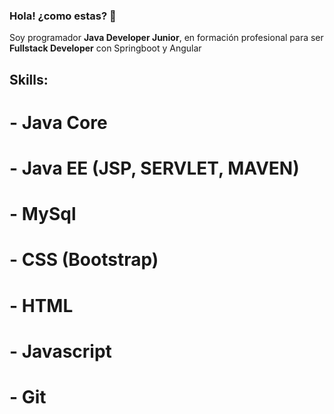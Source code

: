 ### Hola! ¿como estas? 👋

Soy programador **Java Developer Junior**, en formación profesional para ser **Fullstack Developer** con Springboot y Angular 

## Skills:
# - Java Core
# - Java EE (JSP, SERVLET, MAVEN)
# - MySql
# - CSS (Bootstrap)
# - HTML
# - Javascript
# - Git


<!--
**CARLOSBA90/CARLOSBA90** is a ✨ _special_ ✨ repository because its `README.md` (this file) appears on your GitHub profile.

Here are some ideas to get you started:

- 🔭 I’m currently working on ...
- 🌱 I’m currently learning ...
- 👯 I’m looking to collaborate on ...
- 🤔 I’m looking for help with ...
- 💬 Ask me about ...
- 📫 How to reach me: ...
- 😄 Pronouns: ...
- ⚡ Fun fact: ...
-->
